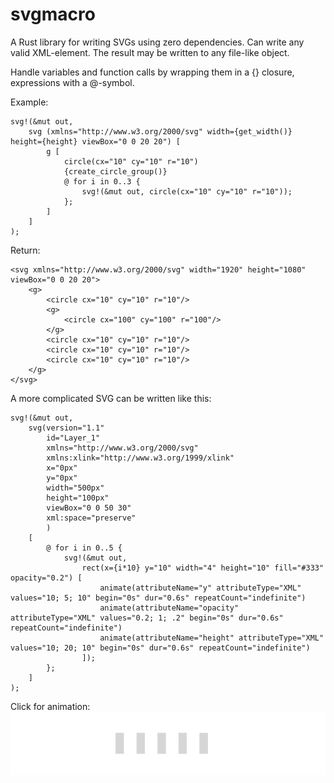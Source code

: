 # svgmacro
A Rust library for writing SVGs using zero dependencies. Can write any valid XML-element.
The result may be written to any file-like object.

Handle variables and function calls by wrapping them in a {} closure, expressions with a @-symbol.


Example:
```
svg!(&mut out,
    svg (xmlns="http://www.w3.org/2000/svg" width={get_width()} height={height} viewBox="0 0 20 20") [
        g [
            circle(cx="10" cy="10" r="10")
            {create_circle_group()}
            @ for i in 0..3 {
                svg!(&mut out, circle(cx="10" cy="10" r="10"));
            };                
        ]
    ]
);
```
Return:
```
<svg xmlns="http://www.w3.org/2000/svg" width="1920" height="1080" viewBox="0 0 20 20">
    <g>
        <circle cx="10" cy="10" r="10"/>
        <g>
            <circle cx="100" cy="100" r="100"/>
        </g>
        <circle cx="10" cy="10" r="10"/>
        <circle cx="10" cy="10" r="10"/>
        <circle cx="10" cy="10" r="10"/>
    </g>
</svg>
```

A more complicated SVG can be written like this:
```
svg!(&mut out,
    svg(version="1.1"
        id="Layer_1"
        xmlns="http://www.w3.org/2000/svg"
        xmlns:xlink="http://www.w3.org/1999/xlink"
        x="0px" 
        y="0px"
        width="500px" 
        height="100px" 
        viewBox="0 0 50 30"
        xml:space="preserve"
        ) 
    [
        @ for i in 0..5 {
            svg!(&mut out,
                rect(x={i*10} y="10" width="4" height="10" fill="#333" opacity="0.2") [
                    animate(attributeName="y" attributeType="XML" values="10; 5; 10" begin="0s" dur="0.6s" repeatCount="indefinite")                        
                    animate(attributeName="opacity" attributeType="XML" values="0.2; 1; .2" begin="0s" dur="0.6s" repeatCount="indefinite")
                    animate(attributeName="height" attributeType="XML" values="10; 20; 10" begin="0s" dur="0.6s" repeatCount="indefinite")
                ]);
        };
    ]
);
```
Click for animation:
<br>
<img src="./foo.svg">
